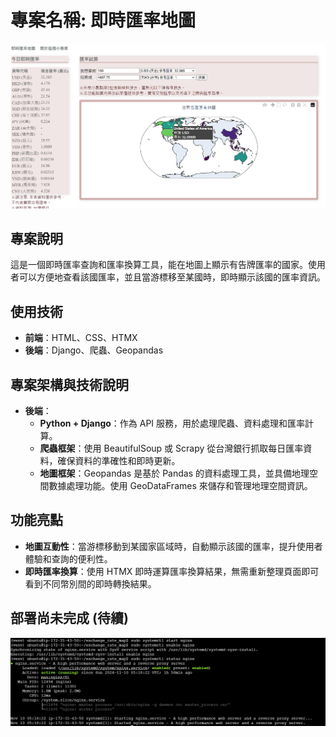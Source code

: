 # 專案名稱: 即時匯率地圖

![alt text](static/images/image.png)


## 專案說明
這是一個即時匯率查詢和匯率換算工具，能在地圖上顯示有告牌匯率的國家。使用者可以方便地查看該國匯率，並且當游標移至某國時，即時顯示該國的匯率資訊。

## 使用技術
- **前端**：HTML、CSS、HTMX
- **後端**：Django、爬蟲、Geopandas

## 專案架構與技術說明
- **後端**：
  - **Python + Django**：作為 API 服務，用於處理爬蟲、資料處理和匯率計算。
  - **爬蟲框架**：使用 BeautifulSoup 或 Scrapy 從台灣銀行抓取每日匯率資料，確保資料的準確性和即時更新。
  - **地圖框架**：Geopandas 是基於 Pandas 的資料處理工具，並具備地理空間數據處理功能。使用 GeoDataFrames 來儲存和管理地理空間資訊。

## 功能亮點
- **地圖互動性**：當游標移動到某國家區域時，自動顯示該國的匯率，提升使用者體驗和查詢的便利性。
- **即時匯率換算**：使用 HTMX 即時運算匯率換算結果，無需重新整理頁面即可看到不同幣別間的即時轉換結果。

## 部署尚未完成 (待續)

![alt text](static/images/nginx.png)